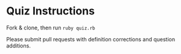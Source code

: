# Quiz Instructions

Fork & clone, then run `ruby quiz.rb`

Please submit pull requests with definition corrections and question additions.
